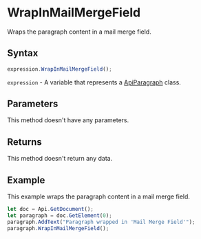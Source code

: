 # WrapInMailMergeField

Wraps the paragraph content in a mail merge field.

## Syntax

```javascript
expression.WrapInMailMergeField();
```

`expression` - A variable that represents a [ApiParagraph](../ApiParagraph.md) class.

## Parameters

This method doesn't have any parameters.

## Returns

This method doesn't return any data.

## Example

This example wraps the paragraph content in a mail merge field.

```javascript editor-docx
let doc = Api.GetDocument();
let paragraph = doc.GetElement(0);
paragraph.AddText("Paragraph wrapped in 'Mail Merge Field'");
paragraph.WrapInMailMergeField();
```
